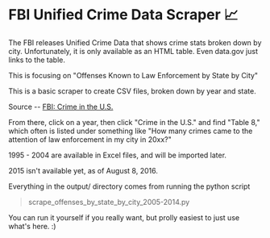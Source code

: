 FBI Unified Crime Data Scraper :chart_with_upwards_trend:
============

The FBI releases Unified Crime Data that shows crime stats broken down by city.
Unfortunately, it is only available as an HTML table. Even data.gov just links to the table.

This is focusing on "Offenses Known to Law Enforcement by State by City"

This is a basic scraper to create CSV files, broken down by year and state. 

Source -- [FBI: Crime in the U.S.](https://ucr.fbi.gov/crime-in-the-u.s)

From there, click on a year, then click "Crime in the U.S." and find "Table 8," which often is listed under something 
like "How many crimes came to the attention of law enforcement in my city in 20xx?"

1995 - 2004 are available in Excel files, and will be imported later.

2015 isn't available yet, as of August 8, 2016.

Everything in the output/ directory comes from running the python script

>scrape_offenses_by_state_by_city_2005-2014.py

You can run it yourself if you really want, but prolly easiest to just use what's here. :)

